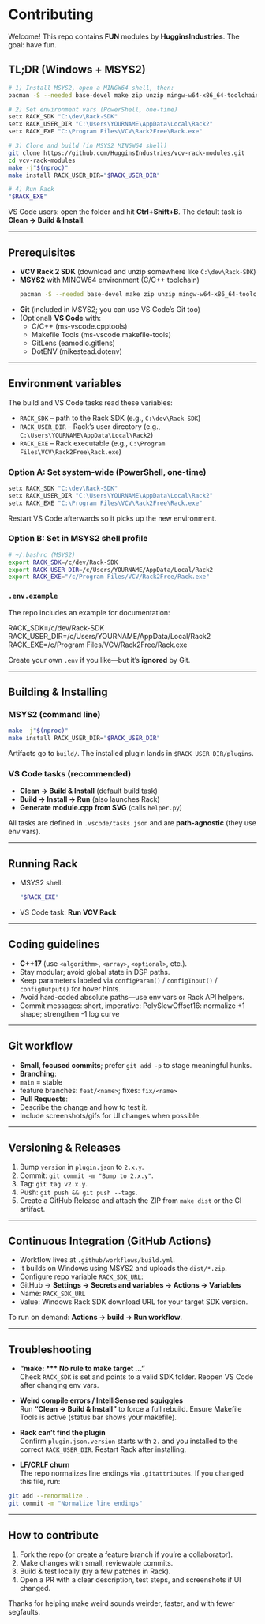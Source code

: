 # Contributing

Welcome! This repo contains **FUN** modules by **HugginsIndustries**. The goal: have fun.

## TL;DR (Windows + MSYS2)

~~~bash
# 1) Install MSYS2, open a MINGW64 shell, then:
pacman -S --needed base-devel make zip unzip mingw-w64-x86_64-toolchain

# 2) Set environment vars (PowerShell, one-time)
setx RACK_SDK "C:\dev\Rack-SDK"
setx RACK_USER_DIR "C:\Users\YOURNAME\AppData\Local\Rack2"
setx RACK_EXE "C:\Program Files\VCV\Rack2Free\Rack.exe"

# 3) Clone and build (in MSYS2 MINGW64 shell)
git clone https://github.com/HugginsIndustries/vcv-rack-modules.git
cd vcv-rack-modules
make -j"$(nproc)"
make install RACK_USER_DIR="$RACK_USER_DIR"

# 4) Run Rack
"$RACK_EXE"
~~~

VS Code users: open the folder and hit **Ctrl+Shift+B**. The default task is **Clean → Build & Install**.

---

## Prerequisites

- **VCV Rack 2 SDK** (download and unzip somewhere like `C:\dev\Rack-SDK`)
- **MSYS2** with MINGW64 environment (C/C++ toolchain)
  ~~~bash
  pacman -S --needed base-devel make zip unzip mingw-w64-x86_64-toolchain
  ~~~
- **Git** (included in MSYS2; you can use VS Code’s Git too)
- (Optional) **VS Code** with:
  - C/C++ (ms-vscode.cpptools)
  - Makefile Tools (ms-vscode.makefile-tools)
  - GitLens (eamodio.gitlens)
  - DotENV (mikestead.dotenv)

---

## Environment variables

The build and VS Code tasks read these variables:

- `RACK_SDK` – path to the Rack SDK (e.g., `C:\dev\Rack-SDK`)
- `RACK_USER_DIR` – Rack’s user directory (e.g., `C:\Users\YOURNAME\AppData\Local\Rack2`)
- `RACK_EXE` – Rack executable (e.g., `C:\Program Files\VCV\Rack2Free\Rack.exe`)

### Option A: Set system-wide (PowerShell, one-time)

~~~powershell
setx RACK_SDK "C:\dev\Rack-SDK"
setx RACK_USER_DIR "C:\Users\YOURNAME\AppData\Local\Rack2"
setx RACK_EXE "C:\Program Files\VCV\Rack2Free\Rack.exe"
~~~

Restart VS Code afterwards so it picks up the new environment.

### Option B: Set in MSYS2 shell profile

~~~bash
# ~/.bashrc (MSYS2)
export RACK_SDK=/c/dev/Rack-SDK
export RACK_USER_DIR=/c/Users/YOURNAME/AppData/Local/Rack2
export RACK_EXE="/c/Program Files/VCV/Rack2Free/Rack.exe"
~~~

### `.env.example`

The repo includes an example for documentation:

RACK_SDK=/c/dev/Rack-SDK
RACK_USER_DIR=/c/Users/YOURNAME/AppData/Local/Rack2
RACK_EXE=/c/Program Files/VCV/Rack2Free/Rack.exe

Create your own `.env` if you like—but it’s **ignored** by Git.

---

## Building & Installing

### MSYS2 (command line)

~~~bash
make -j"$(nproc)"
make install RACK_USER_DIR="$RACK_USER_DIR"
~~~

Artifacts go to `build/`. The installed plugin lands in `$RACK_USER_DIR/plugins`.

### VS Code tasks (recommended)

- **Clean → Build & Install** (default build task)
- **Build → Install → Run** (also launches Rack)
- **Generate module.cpp from SVG** (calls `helper.py`)

All tasks are defined in `.vscode/tasks.json` and are **path-agnostic** (they use env vars).

---

## Running Rack

- MSYS2 shell:
  ~~~bash
  "$RACK_EXE"
  ~~~
- VS Code task: **Run VCV Rack**

---

## Coding guidelines

- **C++17** (use `<algorithm>`, `<array>`, `<optional>`, etc.).
- Stay modular; avoid global state in DSP paths.
- Keep parameters labeled via `configParam()` / `configInput()` / `configOutput()` for hover hints.
- Avoid hard-coded absolute paths—use env vars or Rack API helpers.
- Commit messages: short, imperative: PolySlewOffset16: normalize +1 shape; strengthen -1 log curve

---

## Git workflow

- **Small, focused commits**; prefer `git add -p` to stage meaningful hunks.
- **Branching**:
- `main` = stable
- feature branches: `feat/<name>`; fixes: `fix/<name>`
- **Pull Requests**:
- Describe the change and how to test it.
- Include screenshots/gifs for UI changes when possible.

---

## Versioning & Releases

1. Bump `version` in `plugin.json` to `2.x.y`.
2. Commit: `git commit -m "Bump to 2.x.y"`.
3. Tag: `git tag v2.x.y`.
4. Push: `git push && git push --tags`.
5. Create a GitHub Release and attach the ZIP from `make dist` or the CI artifact.

---

## Continuous Integration (GitHub Actions)

- Workflow lives at `.github/workflows/build.yml`.
- It builds on Windows using MSYS2 and uploads the `dist/*.zip`.
- Configure repo variable `RACK_SDK_URL`:
- GitHub → **Settings → Secrets and variables → Actions → Variables**
- Name: `RACK_SDK_URL`
- Value: Windows Rack SDK download URL for your target SDK version.

To run on demand: **Actions → build → Run workflow**.

---

## Troubleshooting

- **“make: *** No rule to make target …”**  
Check `RACK_SDK` is set and points to a valid SDK folder. Reopen VS Code after changing env vars.

- **Weird compile errors / IntelliSense red squiggles**  
Run **“Clean → Build & Install”** to force a full rebuild. Ensure Makefile Tools is active (status bar shows your makefile).

- **Rack can’t find the plugin**  
Confirm `plugin.json.version` starts with `2.` and you installed to the correct `RACK_USER_DIR`. Restart Rack after installing.

- **LF/CRLF churn**  
The repo normalizes line endings via `.gitattributes`. If you changed this file, run:
~~~bash
git add --renormalize .
git commit -m "Normalize line endings"
~~~

---

## How to contribute

1. Fork the repo (or create a feature branch if you’re a collaborator).
2. Make changes with small, reviewable commits.
3. Build & test locally (try a few patches in Rack).
4. Open a PR with a clear description, test steps, and screenshots if UI changed.

Thanks for helping make weird sounds weirder, faster, and with fewer segfaults.